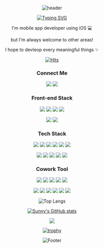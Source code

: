 
<div align="center">

![header](https://capsule-render.vercel.app/api?type=waving&color=gradient&customColorList=0,2,2,5,30&height=300&section=header&fontAlign=50&fontSize=56&fontColor=ffffff&animation=fadeIn)

[![Typing SVG](https://readme-typing-svg.demolab.com?font=Lobster&pause=1000&color=000000&center=true&vCenter=true&width=435&lines=Hi%2C+there.+I'm+sunny.+)](https://git.io/typing-svg)

I'm mobile app developer using iOS 💻

but I'm always welcome to other areas!

I hope to devleop every meaningful things ✨


[![Hits](https://hits.seeyoufarm.com/api/count/incr/badge.svg?url=https%3A%2F%2Fgithub.com%2Fsunny5875%2F&count_bg=%23BE6CE3&title_bg=%23555555&icon=&icon_color=%23E7E7E7&title=hits&edge_flat=false)](https://hits.seeyoufarm.com)


### Connect Me
 <a href="https://www.instagram.com/be._.sunny/" target="_blank"><img src="https://img.shields.io/badge/Instagram-aaaaa?style=flat-square&logo=Instagram&logoColor=white"/></a>
  <a href="sunny5875@hanyang.ac.kr" target="_blank"><img src="https://img.shields.io/badge/Gmail-aaaaa?style=flat-square&logo=Gmail&logoColor=white"/></a>
 
 
 
### Front-end Stack

<img src="https://img.shields.io/badge/iOS-000000?style=flat-square&logo=iOS&logoColor=white"/></a>
<img src="https://img.shields.io/badge/Xcode-147EFB?style=flat-square&logo=Xcode&logoColor=white"/></a>
<img src="https://img.shields.io/badge/Swift-F5CBA7?style=flat-square&logo=Swift&logoColor=white"/></a>
<img src="https://img.shields.io/badge/ReactiveX-B7178C?style=flat-square&logo=ReactiveX&logoColor=white"/></a>

<img src="https://img.shields.io/badge/Android-3DDC84?style=flat-square&logo=Android&logoColor=white"/></a>
<img src="https://img.shields.io/badge/Kotlin-abebc6?style=flat-square&logo=Kotlin&logoColor=white"/></a>




### Tech Stack
<img src="https://img.shields.io/badge/Python-D4E6F?style=flat-square&logo=Python&logoColor=white"/></a>
<img src="https://img.shields.io/badge/C++-ffcc33?style=flat-square&logo=C%2B%2B&logoColor=white"/></a>
<img src="https://img.shields.io/badge/C-fd9283?style=flat-square&logo=C&logoColor=white"/></a>
<img src="https://img.shields.io/badge/Java-fadbd8?style=flat-square&logo=Java&logoColor=white"/></a>
<img src="https://img.shields.io/badge/Node.js-E6EE9C?style=flat-square&logo=Node.js&logoColor=white"/></a>
<img src="https://img.shields.io/badge/React-61DAFB?style=flat-square&logo=React&logoColor=white"/></a>

<img src="https://img.shields.io/badge/Mysql-F8BBD0?style=flat-square&logo=Mysql&logoColor=white"/></a>
<img src="https://img.shields.io/badge/Firebase-FFCA28?style=flat-square&logo=firebase&logoColor=white"/>
<img src="https://img.shields.io/badge/Realm-39477F?style=flat-square&logo=Realm&logoColor=white"/></a>
<img src="https://img.shields.io/badge/GraphQL-311C87?style=flat-square&logo=GraphQL&logoColor=white"/></a>
<img src="https://img.shields.io/badge/Express-000000?style=flat-square&logo=Express&logoColor=white"/></a>




### Cowork Tool
<img src="https://img.shields.io/badge/GitHub-9e9e9e?style=flat-square&logo=GitHub&logoColor=white"/></a>
<img src="https://img.shields.io/badge/Git-9e9e9e?style=flat-square&logo=Git&logoColor=white"/></a>
<img src="https://img.shields.io/badge/GitLab-9e9e9e?style=flat-square&logo=GitLab&logoColor=white"/></a>
<img src="https://img.shields.io/badge/Bitbucket-9e9e9e?style=flat-square&logo=Bitbucket&logoColor=white"/></a>
<img src="https://img.shields.io/badge/Postman-9e9e9e?style=flat-square&logo=Postman&logoColor=white"/></a>

<img src="https://img.shields.io/badge/Jira-9e9e9e?style=flat-square&logo=Jira&logoColor=white"/></a>
<img src="https://img.shields.io/badge/Confluence-9e9e9e?style=flat-square&logo=Confluence&logoColor=white"/></a>
<img src="https://img.shields.io/badge/Notion-9e9e9e?style=flat-square&logo=Notion&logoColor=white"/></a>
<img src="https://img.shields.io/badge/Slack-9e9e9e?style=flat-square&logo=Slack&logoColor=white"/></a>
<img src="https://img.shields.io/badge/Figma-9e9e9e?style=flat-square&logo=Figma&logoColor=white"/></a>
<img src="https://img.shields.io/badge/Gather-9e9e9e?style=flat-square&logo=GatherTown&logoColor=white"/></a>


![Top Langs](https://github-readme-stats.vercel.app/api/top-langs/?username=sunny5875&layout=compact)

[![Sunny's GitHub stats](https://github-readme-stats.vercel.app/api?username=sunny5875)](https://github.com/sunny5875/github-readme-stats)


![](https://github-profile-summary-cards.vercel.app/api/cards/profile-details?username=sunny5875)

[![trophy](https://github-profile-trophy.vercel.app/?username=sunny5875&theme=flat&column=7)](https://github.com/sunny5875/)

![Footer](https://capsule-render.vercel.app/api?type=waving&color=gradient&customColorList=0,2,2,5,30&height=200&section=footer)
</div>
